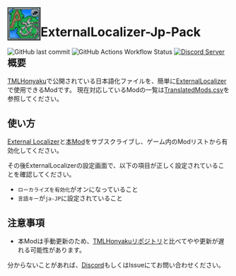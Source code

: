 <img src="icon_workshop.png" height="75px" align=left alt="logo">
<H1>ExternalLocalizer-Jp-Pack </H1>

<div style="float:left;">
  <img alt="GitHub last commit" src="https://img.shields.io/github/last-commit/ExternalLocalizer/ExternalLocalizer-Jp-Pack"/>
  <img alt="GitHub Actions Workflow Status" src="https://img.shields.io/github/actions/workflow/status/ExternalLocalizer/ExternalLocalizer-Jp-Pack/update-localizations.yml"/>
  <a target="_blank" href="https://discord.gg/ch2DVxf2jY">
    <img alt="Discord Server" src="https://dcbadge.limes.pink/api/server/ch2DVxf2jY?style=flat"/>
  </a>
</div>


## 概要
[TMLHonyaku](https://github.com/ExternalLocalizer/TMLHonyaku)で公開されている日本語化ファイルを、簡単に[ExternalLocalizer](https://steamcommunity.com/sharedfiles/filedetails/?id=2986383249)で使用できるModです。
現在対応しているModの一覧は[TranslatedMods.csv](https://github.com/ExternalLocalizer/TMLHonyaku/blob/main/TranslatedMods.csv)を参照してください。

## 使い方
[External Localizer](https://steamcommunity.com/sharedfiles/filedetails/?id=2986383249)と[本Mod](https://steamcommunity.com/sharedfiles/filedetails/?id=3401890281)をサブスクライブし、ゲーム内のModリストから有効化してください。

その後ExternalLocalizerの設定画面で、以下の項目が正しく設定されていることを確認してください。
- `ローカライズを有効化`がオンになっていること
- `言語キー`が`ja-JP`に設定されていること

## 注意事項
- 本Modは手動更新のため、[TMLHonyakuリポジトリ](https://github.com/ExternalLocalizer/TMLHonyaku)と比べてやや更新が遅れる可能性があります。

分からないことがあれば、[Discord](https://discord.gg/ch2DVxf2jY)もしくはIssueにてお問い合わせください。
